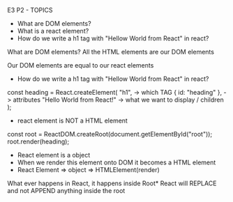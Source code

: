 E3 P2 - TOPICS

- What are DOM elements?
- What is a react element?
- How do we write a h1 tag with "Hellow World from React" in react?

What are DOM elements?
All the HTML elements are our DOM elements

Our DOM elements are equal to our react elements

- How do we write a h1 tag with "Hellow World from React" in react?

const heading = React.createElement(
"h1", -> which TAG
{ id: "heading" }, -> attributes
"Hello World from React!" -> what we want to display / children
);

- react element is NOT a HTML element

const root = ReactDOM.createRoot(document.getElementById("root"));
root.render(heading);

- React element is a object
- When we render this element onto DOM it becomes a HTML element
- React Element => object => HTMLElement(render)

What ever happens in React, it happens inside Root\*
React will REPLACE and not APPEND anything inside the root
